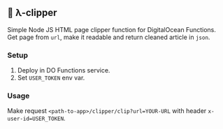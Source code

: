 ## 📎 λ-clipper
Simple Node JS HTML page clipper function for DigitalOcean Functions.
Get page from ```url```, make it readable and return cleaned article in ```json```.

### Setup
1. Deploy in DO Functions service.
2. Set ```USER_TOKEN``` env var.

### Usage
Make request ```<path-to-app>/clipper/clip?url=YOUR-URL``` with header ```x-user-id=USER_TOKEN```.
